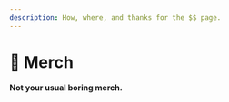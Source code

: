 ```yaml
---
description: How, where, and thanks for the $$ page.
---
```


# 👘 Merch

#### Not your usual boring merch.

